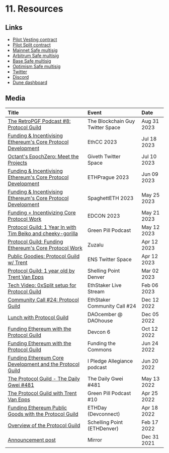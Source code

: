 # 11. Resources

## Links

- [Pilot Vesting contract](https://app.0xsplits.xyz/accounts/0xF29Ff96aaEa6C9A1fBa851f74737f3c069d4f1a9/)
- [Pilot Split contract](https://app.0xsplits.xyz/accounts/0x84af3D5824F0390b9510440B6ABB5CC02BB68ea1/)
- [Mainnet Safe multisig](https://app.safe.global/balances?safe=eth:0xF6CBDd6Ea6EC3C4359e33de0Ac823701Cc56C6c4)
- [Arbitrum Safe multisig](https://app.safe.global/balances?safe=arb1:0x29031805D0f40E5dcDE21A236FB4a69e6e0423B2)
- [Base Safe multisig](https://app.safe.global/balances?safe=base:0x92B97eC7FE03b4e75Ebd54e4cbe3cd6950591353)
- [Optimism Safe multisig](https://app.safe.global/balances?safe=oeth:0x728D29E9E06cE5d846242692dF05467076c19849)
- [Twitter](https://twitter.com/protocolguild)
- [Discord](https://discord.com/invite/HaUhXYsMyC)
- [Dune dashboard](https://dune.com/protocolguild/protocol-guild)

## Media

| Title | Event | Date |
|:----|:----|:----|
| [The RetroPGF Podcast #8: Protocol Guild](https://twitter.com/i/spaces/1LyxBqWnjopJN?s=20) | The Blockchain Guy Twitter Space | Aug 31 2023 |
| [Funding & Incentivising Ethereum's Core Protocol Development](https://www.youtube.com/watch?v=YE30D6F2k28) | EthCC 2023 | Jul 18 2023 |
| [Octant's EpochZero: Meet the Projects](https://twitter.com/i/spaces/1RDGlagLkZmJL) | Giveth Twitter Space | Jul 10 2023 |
| [Funding & Incentivising Ethereum's Core Protocol Development](https://youtu.be/HT-BKtT73yI) | ETHPrague 2023 | Jun 09 2023 |
| [Funding & Incentivising Ethereum's Core Protocol Development](https://live.spaghett-eth.com/session/sessionprotocolguildfundingandincentivisingethereumscoreprotocoldevelopment) | SpaghettETH 2023 | May 25 2023 |
| [Funding + Incentivizing Core Protocol Work](https://youtu.be/ZhopXK6haL8) |  EDCON 2023 | May 21 2023 |
| [Protocol Guild: 1 Year In with Tim Beiko and cheeky-gorilla](https://youtu.be/4_Z0TAoDae4) | Green Pill Podcast | May 12 2023 |
| [Protocol Guild: Funding Ethereum's Core Protocol Work](https://zuzalu.streameth.org/session/301) | Zuzalu | Apr 12 2023 |
| [Public Goodies: Protocol Guild w/ Trent](https://twitter.com/i/spaces/1lDxLnapyBwGm) | ENS Twitter Space | Apr 12 2023 |
| [Protocol Guild: 1 year old by Trent Van Epps](https://drive.google.com/file/d/1GoOCzMDJMbOmieJvS_9SGGKmeDQWJQHK/view) | Shelling Point Denver | Mar 02 2023 |
| [Tech Video: 0xSplit setup for Protocol Guild](https://www.youtube.com/watch?v=-KbH359Ek58) | EthStaker Live Stream | Feb 06 2023 |
| [Community Call #24: Protocol Guild](https://youtu.be/WEZfDnHxRAk) | EthStaker Community Call #24 | Dec 12 2022 |
| [Lunch with Protocol Guild](https://www.youtube.com/watch?v=d2HP3GTbkUs) | DAOcember @ DAOhouse | Dec 05 2022 |
| [Funding Ethereum with the Protocol Guild](https://youtu.be/hSgJiZQ70k8) | Devcon 6 | Oct 12 2022 |
| [Funding Ethereum with the Protocol Guild](https://www.youtube.com/watch?v=UVN97qA4gBs&list=PLhuBigpl7lqvMt8d7h4sbCmra9KbFmAdg) | Funding the Commons | Jun 24 2022 |
| [Funding Ethereum Core Development and the Protocol Guild](https://anchor.fm/i-pledge-allegiance/episodes/Trent-Van-Epps-and-Tim-Beiko---Funding-Ethereum-Core-Development-and-the-Protocol-Guild-e1k26qh) | I Pledge Allegiance podcast | Jun 20 2022 |
| [The Protocol Guild - The Daily Gwei #481](https://thedailygwei.substack.com/p/the-protocol-guild-the-daily-gwei?s=w) | The Daily Gwei #481 | May 13 2022 |
| [The Protocol Guild with Trent Van Epps](https://www.youtube.com/watch?v=VjE9a9COahc) | Green Pill Podcast #10 | Apr 25 2022 |
| [Funding Ethereum Public Goods with the Protocol Guild](https://www.youtube.com/watch?v=Bhx7advbPLE) | ETHDay (Devconnect) | Apr 18 2022 |
| [Overview of the Protocol Guild](https://www.youtube.com/watch?v=5EPRYXYQaIg) | Schelling Point (ETHDenver) | Feb 17 2022 |
| [Announcement post](https://stateful.mirror.xyz/mEDvFXGCKdDhR-N320KRtsq60Y2OPk8rHcHBCFVryXY) | Mirror | Dec 31 2021 |
